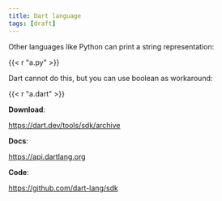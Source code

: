 ```yaml
---
title: Dart language
tags: [draft]
---
```


Other languages like Python can print a string representation:

{{< r "a.py" >}}

Dart cannot do this, but you can use boolean as workaround:

{{< r "a.dart" >}}

**Download**:

<https://dart.dev/tools/sdk/archive>

**Docs**:

<https://api.dartlang.org>

**Code**:

<https://github.com/dart-lang/sdk>

